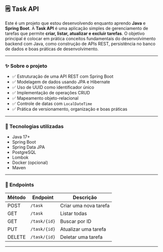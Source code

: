 ## 🗒️ Task API

Este é um projeto que estou desenvolvendo enquanto aprendo **Java** e **Spring Boot**. A **Task API** é uma aplicação simples de gerenciamento de tarefas que permite **criar, listar, atualizar e excluir tarefas**. O objetivo principal é colocar em prática conceitos fundamentais do desenvolvimento backend com Java, como construção de APIs REST, persistência no banco de dados e boas práticas de desenvolvimento.

---

### ✨ Sobre o projeto

- ✅ Estruturação de uma API REST com Spring Boot
- ✅ Modelagem de dados usando JPA e Hibernate
- ✅ Uso de UUID como identificador único
- ✅ Implementação de operações CRUD
- ✅ Mapeamento objeto-relacional
- ✅ Controle de datas com `LocalDateTime`
- ✅ Prática de versionamento, organização e boas práticas

---

### 🚀 Tecnologias utilizadas

- Java 17+
- Spring Boot
- Spring Data JPA
- PostgreSQL
- Lombok
- Docker (opcional)
- Maven

---

### 🔗 Endpoints

| Método | Endpoint     | Descrição             |
|--------|--------------|-----------------------|
| POST   | `/task`      | Criar uma nova tarefa |
| GET    | `/task`      | Listar todas          |
| GET    | `/task/{id}` | Buscar por ID         |
| PUT    | `/task/{id}` | Atualizar uma tarefa  |
| DELETE | `/task/{id}` | Deletar uma tarefa    |

---

